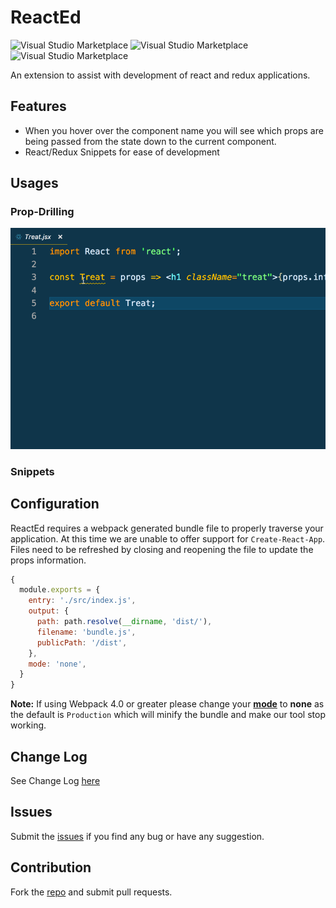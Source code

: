 # ReactEd

![Visual Studio Marketplace](https://img.shields.io/vscode-marketplace/v/ReactEd.reacted.svg?style=for-the-badge)
![Visual Studio Marketplace](https://img.shields.io/vscode-marketplace/d/ReactEd.reacted.svg?style=for-the-badge)
![Visual Studio Marketplace](https://img.shields.io/vscode-marketplace/r/ReactEd.reacted.svg?style=for-the-badge)

An extension to assist with development of react and redux applications.

## Features

* When you hover over the component name you will see which props are being passed from the state down to the current component.
* React/Redux Snippets for ease of development

## Usages

### Prop-Drilling
![Usage](images/usage.gif)

### Snippets

## Configuration

ReactEd requires a webpack generated bundle file to properly traverse your application.  At this time we are unable to offer support for `Create-React-App`. Files need to be refreshed by closing and reopening the file to update the props information.
```javascript
{
  module.exports = {
    entry: './src/index.js',
    output: {
      path: path.resolve(__dirname, 'dist/'),
      filename: 'bundle.js',
      publicPath: '/dist',
    },
    mode: 'none',
  }
}
```
**Note:** If using Webpack 4.0 or greater please change your [**mode**](https://webpack.js.org/concepts/#mode) to **none** as the default is `Production` which will minify the bundle and make our tool stop working.

## Change Log
See Change Log [here](CHANGELOG.md)

## Issues
Submit the [issues](https://github.com/ReactEdLLC/ReactEd/issues) if you find any bug or have any suggestion.

## Contribution
Fork the [repo](https://github.com/ReactEdLLC/ReactEd) and submit pull requests.